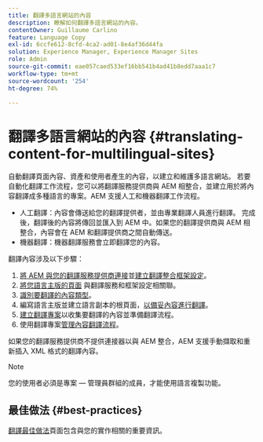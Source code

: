 ```yaml
---
title: 翻譯多語言網站的內容
description: 瞭解如何翻譯多語言網站的內容。
contentOwner: Guillaume Carlino
feature: Language Copy
exl-id: 6ccfe612-8cfd-4ca2-ad01-8e4af36d44fa
solution: Experience Manager, Experience Manager Sites
role: Admin
source-git-commit: eae057caed533ef16bb541b4ad41b8edd7aaa1c7
workflow-type: tm+mt
source-wordcount: '254'
ht-degree: 74%

---
```


# 翻譯多語言網站的內容 {#translating-content-for-multilingual-sites}

自動翻譯頁面內容、資產和使用者產生的內容，以建立和維護多語言網站。 若要自動化翻譯工作流程，您可以將翻譯服務提供商與 AEM 相整合，並建立用於將內容翻譯成多種語言的專案。AEM 支援人工和機器翻譯工作流程。

* 人工翻譯：內容會傳送給您的翻譯提供者，並由專業翻譯人員進行翻譯。 完成後，翻譯後的內容將傳回並匯入到 AEM 中。如果您的翻譯提供商與 AEM 相整合，內容會在 AEM 和翻譯提供商之間自動傳送。
* 機器翻譯：機器翻譯服務會立即翻譯您的內容。

翻譯內容涉及以下步驟：

1. [將 AEM 與您的翻譯服務提供商連接](/help/sites-administering/tc-tic.md#connecting-to-a-translation-service-provider)並[建立翻譯整合框架設定](/help/sites-administering/tc-tic.md)。
1. [將您語言主版的頁面](/help/sites-administering/tc-tic.md#configuring-pages-for-translation) 與翻譯服務和框架設定相關聯。
1. [識別要翻譯的內容類型](/help/sites-administering/tc-rules.md)。
1. 編寫語言主版並建立語言副本的根頁面，[以備妥內容進行翻譯](/help/sites-administering/tc-prep.md)。
1. [建立翻譯專案](/help/sites-administering/tc-manage.md)以收集要翻譯的內容並準備翻譯流程。
1. 使用翻譯專案[管理內容翻譯流程](/help/sites-administering/tc-manage.md)。

如果您的翻譯服務提供商不提供連接器以與 AEM 整合，AEM 支援手動擷取和重新插入 XML 格式的翻譯內容。

>[!NOTE]
>
>您的使用者必須是專案 — 管理員群組的成員，才能使用語言複製功能。

## 最佳做法 {#best-practices}

[翻譯最佳做法](/help/sites-administering/tc-bp.md)頁面包含與您的實作相關的重要資訊。
